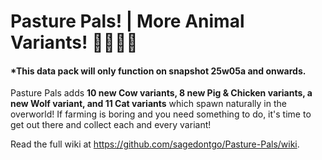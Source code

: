# Pasture Pals! | More Animal Variants! 🐄🐖🐺🐔  

#### *This data pack will only function on snapshot 25w05a and onwards.

Pasture Pals adds **10 new Cow variants, 8 new Pig & Chicken variants, a new Wolf variant, and 11 Cat variants** which spawn naturally in the overworld! If farming is boring and you need something to do, it's time to get out there and collect each and every variant! 

Read the full wiki at https://github.com/sagedontgo/Pasture-Pals/wiki.
